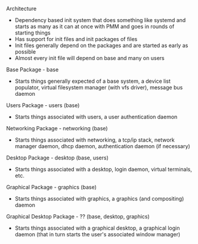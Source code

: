 Architecture
- Dependency based init system that does something like systemd and starts as many as it can at once with PMM and goes in rounds of starting things
- Has support for init files and init packages of files
- Init files generally depend on the packages and are started as early as possible
- Almost every init file will depend on base and many on users

Base Package - base
- Starts things generally expected of a base system, a device list populator, virtual filesystem manager (with vfs driver), message bus daemon

Users Package - users (base)
- Starts things associated with users, a user authentication daemon

Networking Package - networking (base)
- Starts things associated with networking, a tcp/ip stack, network manager daemon, dhcp daemon, authentication daemon (if necessary)

Desktop Package - desktop (base, users)
- Starts things associated with a desktop, login daemon, virtual terminals, etc.

Graphical Package - graphics (base)
- Starts things associated with graphics, a graphics (and compositing) daemon

Graphical Desktop Package - ?? (base, desktop, graphics)
- Starts things associated with a graphical desktop, a graphical login daemon (that in turn starts the user's associated window manager)

